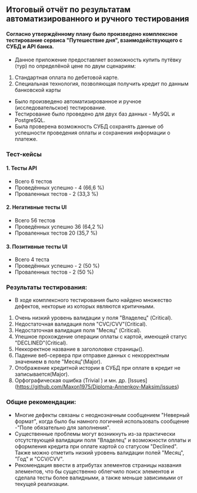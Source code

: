 ## Итоговый отчёт по результатам автоматизированного и ручного тестирования
#### Согласно утверждённому плану было произведено комплексное тестирование сервиса "Путешествие дня", взаимодействующего с СУБД и API банка. 
- Данное приложение предоставляет возможность купить путёвку (тур) по определёной цене по двум сценариям:
1. Стандартная оплата по дебетовой карте.
2. Специальная технология, позволяющая получить кредит по данным банковской карты
- Было произведено автоматизированное и ручное (исследовательское) тестирование.
- Тестирование было проведено для двух баз данных - MySQL и PostgreSQL.
- Была проверена возможность СУБД сохранять данные об успешности проведения оплаты и сохранения информации о платеже.
### Тест-кейсы
#### 1. Тесты API
- Всего 6 тестов
- Проведённых успешно - 4 (66,6 %)
- Проваленных тестов - 2 (33,3 %)
#### 2. Негативные тесты UI
- Всего 56 тестов
- Проведённых успешно 36 (64,2 %)
- Проваленных тестов 20 (35,7 %)
#### 3. Позитивные тесты UI
- Всего 4 теста
- Проведённых успешно - 2 (50 %)
- Проваленных тестов - 2 (50 %) 
### Результаты тестирования:
- В ходе комплексного тестирования было найдено множество дефектов, некторые из которых являются критичными.
1) Очень низкий уровень валидации у поля "Владелец" (Critical). 
2) Недостаточная валидация поля "CVC/CVV"(Critical).
3) Недостаточная валидация поля "Месяц" (Critical).
4) Упешное прохождение операции оплаты с картой, имеющей статус "DECLINED"(Critical).
5) Неккоректное название в загололовке страницы().
6) Падение веб-сервера при отправке данных с некорректным значением в поле "Месяц"(Major).
7) Отображение кредитной истории в СУБД при оплате в кредит не записывается(Major).
8) Орфографическая ошибка (Trivial ) и мн. др. [Issues] (https://github.com/Maxon1975/Diploma-Annenkov-Maksim/issues)
### Общие рекомендации:
- Многие дефекты связаны с неоднозначным сообщением "Неверный формат", когда было бы намного логичней использовать сообщение -"Поле обязательно для заполнения".
- Существенные проблемы могут возникнуть из-за практически отсутствующей валидации поля "Владелец" и возможности оплаты и оформления кредита при оплате картой со статусом "Declined". Также можно отметить низкий уровень валидации полей "Месяц", "Год" и "CCV/CVV".
- Рекомендация ввести в атрибутах элементов страницы названия элементов, что бы существенно облегчило  поиск элементов и сделала тесты более валидными, а также меньше зависимыми от текущей реализации.

